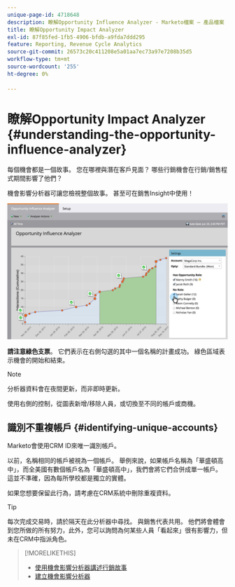 ```yaml
---
unique-page-id: 4718648
description: 瞭解Opportunity Influence Analyzer - Marketo檔案 — 產品檔案
title: 瞭解Opportunity Impact Analyzer
exl-id: 87f85fed-1fb5-4906-bfdb-a9fda7ddd295
feature: Reporting, Revenue Cycle Analytics
source-git-commit: 26573c20c411208e5a01aa7ec73a97e7208b35d5
workflow-type: tm+mt
source-wordcount: '255'
ht-degree: 0%

---
```


# 瞭解Opportunity Impact Analyzer {#understanding-the-opportunity-influence-analyzer}

每個機會都是一個故事。 您在哪裡與潛在客戶見面？ 哪些行銷機會在行銷/銷售程式期間影響了他們？

機會影響分析器可讓您檢視整個故事。 甚至可在銷售Insight中使用！

![](assets/image2015-6-23-14-3a43-3a35-1.png)

**請注意綠色支票**。 它們表示在右側勾選的其中一個名稱的計畫成功。 綠色區域表示機會的開始和結束。

>[!NOTE]
>
>分析器資料會在夜間更新，而非即時更新。

使用右側的控制，從圖表新增/移除人員，或切換至不同的帳戶或商機。

## 識別不重複帳戶 {#identifying-unique-accounts}

Marketo會使用CRM ID來唯一識別帳戶。

以前，名稱相同的帳戶被視為一個帳戶。 舉例來說，如果帳戶名稱為「華盛頓高中」，而全美國有數個帳戶名為「華盛頓高中」，我們會將它們合併成單一帳戶。 這並不準確，因為每所學校都是獨立的實體。

如果您想要保留此行為，請考慮在CRM系統中刪除重複資料。

>[!TIP]
>
>每次完成交易時，請於隔天在此分析器中尋找。 與銷售代表共用。 他們將會體會到您所做的所有努力，此外，您可以詢問為何某些人員「看起來」很有影響力，但未在CRM中指派角色。

>[!MORELIKETHIS]
>
>* [使用機會影響分析器講述行銷故事](/help/marketo/product-docs/reporting/revenue-cycle-analytics/opportunity-influence-analyzer/tell-the-marketing-story-with-an-opportunity-influence-analyzer.md)
>* [建立機會影響分析器](/help/marketo/product-docs/reporting/revenue-cycle-analytics/opportunity-influence-analyzer/create-an-opportunity-influence-analyzer.md)
